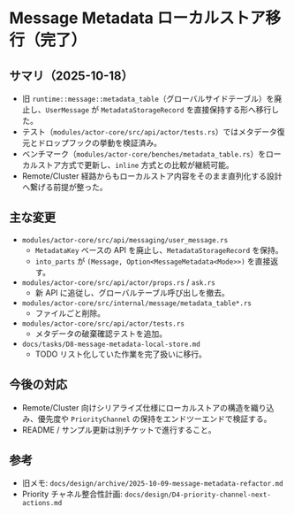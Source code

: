 # Message Metadata ローカルストア移行（完了）

## サマリ（2025-10-18）
- 旧 `runtime::message::metadata_table`（グローバルサイドテーブル）を廃止し、`UserMessage` が `MetadataStorageRecord` を直接保持する形へ移行した。
- テスト（`modules/actor-core/src/api/actor/tests.rs`）ではメタデータ復元とドロップフックの挙動を検証済み。
- ベンチマーク（`modules/actor-core/benches/metadata_table.rs`）をローカルストア方式で更新し、`inline` 方式との比較が継続可能。
- Remote/Cluster 経路からもローカルストア内容をそのまま直列化する設計へ繋げる前提が整った。

## 主な変更
- `modules/actor-core/src/api/messaging/user_message.rs`
  - `MetadataKey` ベースの API を廃止し、`MetadataStorageRecord` を保持。
  - `into_parts` が `(Message, Option<MessageMetadata<Mode>>)` を直接返す。
- `modules/actor-core/src/api/actor/props.rs` / `ask.rs`
  - 新 API に追従し、グローバルテーブル呼び出しを撤去。
- `modules/actor-core/src/internal/message/metadata_table*.rs`
  - ファイルごと削除。
- `modules/actor-core/src/api/actor/tests.rs`
  - メタデータの破棄確認テストを追加。
- `docs/tasks/D8-message-metadata-local-store.md`
  - TODO リスト化していた作業を完了扱いに移行。

## 今後の対応
- Remote/Cluster 向けシリアライズ仕様にローカルストアの構造を織り込み、優先度や `PriorityChannel` の保持をエンドツーエンドで検証する。
- README / サンプル更新は別チケットで進行すること。

## 参考
- 旧メモ: `docs/design/archive/2025-10-09-message-metadata-refactor.md`
- Priority チャネル整合性計画: `docs/design/D4-priority-channel-next-actions.md`
